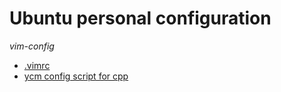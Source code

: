 # Ubuntu personal configuration
*vim-config* 
- [.vimrc](./vim-config/.vimrc)
- [ycm config script for cpp](./vim-config/cpp/.ycm_extra_conf.py)
